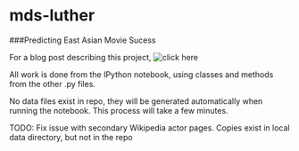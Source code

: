 mds-luther
==========

###Predicting East Asian Movie Sucess

For a blog post describing this project, ![click here](https://www.idcrane.com/blog/2014/10/23/predicting-east-asian-movie-success/)

All work is done from the IPython notebook, using classes and methods from the other .py files. 

No data  files exist in repo, they will be generated automatically when running the notebook. 
This process will take a few minutes.

TODO: Fix issue with secondary Wikipedia actor pages. 
Copies exist in local data directory, but not in the repo
